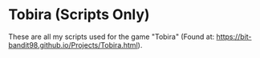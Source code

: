 # Tobira (Scripts Only)
 
These are all my scripts used for the game "Tobira" (Found at: https://bit-bandit98.github.io/Projects/Tobira.html).
